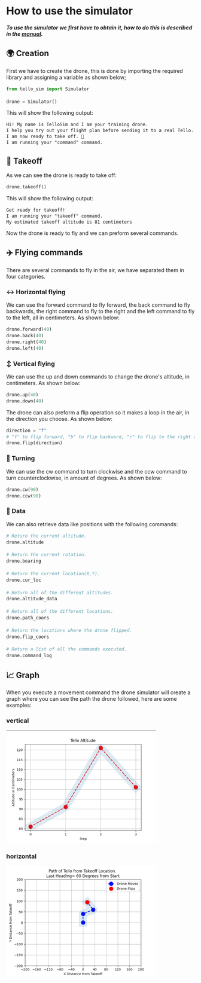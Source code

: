 # How to use the simulator

***To use the simulator we first have to obtain it, how to do this is described in the [manual](/Week%202/Manual%20Simulation/README.md).***

## :earth_africa: Creation
First we have to create the drone, this is done by importing the required library and assigning a variable as shown below;

```python
from tello_sim import Simulator

drone = Simulator()
```

This will show the following output:

```
Hi! My name is TelloSim and I am your training drone.
I help you try out your flight plan before sending it to a real Tello.
I am now ready to take off. 🚁
I am running your "command" command.
```

## :rocket: Takeoff
As we can see the drone is ready to take off:

```python
drone.takeoff()
```

This will show the following output:

```
Get ready for takeoff!
I am running your "takeoff" command.
My estimated takeoff altitude is 81 centimeters
```

Now the drone is ready to fly and we can preform several commands.

## :airplane: Flying commands
There are several commands to fly in the air, we have separated them in four categories.

### :left_right_arrow: Horizontal flying
We can use the forward command to fly forward, the back command to fly backwards, the right command to fly to the right and the left command to fly to the left, all in centimeters. As shown below:

```python
drone.forward(40)
drone.back(40)
drone.right(40)
drone.left(40)
```

### :arrow_up_down: Vertical flying
We can use the up and down commands to change the drone's altitude, in centimeters. As shown below:

```python
drone.up(40)
drone.down(40)
```

The drone can also preform a flip operation so it makes a loop in the air, in the direction you choose. As shown below:

```python
direction = "f"
# "f" to flip forward, "b" to flip backward, "r" to flip to the right and "l" to flip to the left.
drone.flip(direction)
```

### :arrows_counterclockwise: Turning
We can use the cw command to turn clockwise and the ccw command to turn counterclockwise, in amount of degrees. As shown below:

```python
drone.cw(90)
drone.ccw(90)
```

### :floppy_disk: Data
We can also retrieve data like positions with the following commands:

```python
# Return the current altitude.
drone.altitude

# Return the current rotation.
drone.bearing

# Return the current location(X,Y).
drone.cur_loc

# Return all of the different altitudes.
drone.altitude_data

# Return all of the different locations.
drone.path_coors

# Return the locations where the drone flipped.
drone.flip_coors

# Return a list of all the commands executed.
drone.command_log
```

## :chart_with_upwards_trend: Graph
When you execute a movement command the drone simulator will create a graph where you can see the path the drone followed, here are some examples:

### vertical

<img src="/Media/verGraph.png" width="400"/>

### horizontal

<img src="/Media/horGraph.png" width="400"/>
